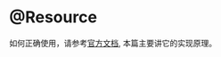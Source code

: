 # @Resource

如何正确使用，请参考[官方文档](https://docs.spring.io/spring-framework/docs/current/spring-framework-reference/core.html#beans-resource-annotation), 本篇主要讲它的实现原理。
